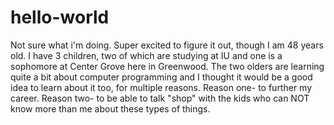 # hello-world
Not sure what i'm doing. Super excited to figure it out, though
I am 48 years old. I have 3 children, two of which are studying at IU and one is a sophomore at Center Grove here in Greenwood.  The two olders are learning quite a bit about computer programming and I thought it would be a good idea to learn about it too, for multiple reasons.  Reason one- to further my career. Reason two- to be able to talk "shop" with the kids who can NOT know more than me about these types of things.
